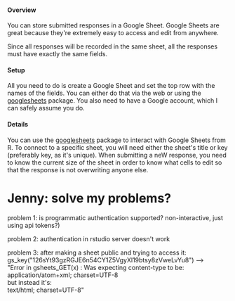 #### Overview

You can store submitted responses in a Google Sheet. Google Sheets are great because they're extremely easy to access and edit from anywhere.

Since all responses will be recorded in the same sheet, all the responses must have exactly the same fields.

#### Setup

All you need to do is create a Google Sheet and set the top row with the names of the fields.  You can either do that via the web or using the [googlesheets](https://github.com/jennybc/googlesheets) package. You also need to have a Google account, which I can safely assume you do.

#### Details

You can use the [googlesheets](https://github.com/jennybc/googlesheets) package to interact with Google Sheets from R. To connect to a specific sheet, you will need either the sheet's title or key (preferably key, as it's unique). When submitting a neW response, you need to know the current size of the sheet in order to know what cells to edit so that the response is not overwriting anyone else.

# Jenny: solve my problems?
problem 1: is programmatic authentication supported? non-interactive, just using api tokens?)  

problem 2: authentication in rstudio server doesn't work  

problem 3: after making a sheet public and trying to access it:  
           gs_key("126sYt93gzRGJE6n54CY1Z5VgyXl19btsy8zVweLvYu8") -->  
           "Error in gsheets_GET(x) : Was expecting content-type to be:  
            application/atom+xml; charset=UTF-8  
            but instead it's:  
            text/html; charset=UTF-8"
